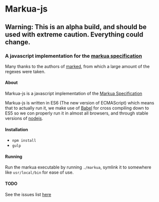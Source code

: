 # Markua-js

## Warning: This is an alpha build, and should be used with extreme caution. Everything could change.

### A javascript implementation for the [markua specification](https://markua.com)

Many thanks to the authors of [marked](https://github.com/chjj/marked), from which
a large amount of the regexes were taken.

#### About
Markua-js is a javascript implementation of the [Markua Specification](http://leanpub.com/markua)

Markua-js is written in ES6 (The new version of ECMAScript) which means that to
actually run it, we make use of [Babel](http://babeljs.io) for cross compiling down
to ES5 so we con properly run it in almost all browsers, and through stable versions
of [nodejs](http://nodejs.org).


#### Installation

* `npm install`
* `gulp`

#### Running

Run the markua executable by running `./markua`, symlink it to somewhere like
`usr/local/bin` for ease of use.

#### TODO
See the issues list [here](https://github.com/bradens/markua-js/issues)

